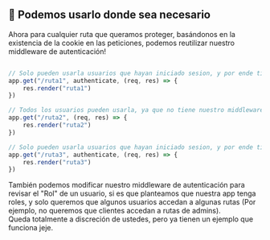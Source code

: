 ## 🌟 Podemos usarlo donde sea necesario
<p>
Ahora para cualquier ruta que queramos proteger, basándonos en la existencia de la cookie en las peticiones, podemos reutilizar nuestro middleware de autenticación!
</p>

<div class='grid grid-cols-2 gap-10'>

```javascript

// Solo pueden usarla usuarios que hayan iniciado sesion, y por ende tienen una cookie en su navegador
app.get("/ruta1", authenticate, (req, res) => {
    res.render("ruta1")
})

// Todos los usuarios pueden usarla, ya que no tiene nuestro middleware
app.get("/ruta2", (req, res) => {
    res.render("ruta2")
})

// Solo pueden usarla usuarios que hayan iniciado sesion, y por ende tienen una cookie en su navegador
app.get("/ruta3", authenticate, (req, res) => {
    res.render("ruta3")
})

```

<p>
También podemos modificar nuestro middleware de autenticación para revisar el "Rol" de un usuario, si es que planteamos que nuestra app tenga roles, y solo queremos que algunos usuarios accedan a algunas rutas (Por ejemplo, no queremos que clientes accedan a rutas de admins). 
<br/>
Queda totalmente a discreción de ustedes, pero ya tienen un ejemplo que funciona jeje.
</p>

</div>
